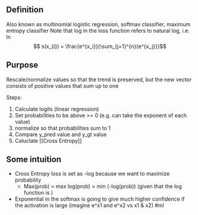 ## Definition
Also known as multinomial logistic regression, softmax classifier, maximum entropy classifier
Note that log in the loss function refers to natural log, i.e. ln
$$ s(x_{i}) = \frac{e^{x_i}}{\sum_{j=1}^{n}{e^{x_j}}}$$
## Purpose
Rescale/normalize values so that the trend is preserved, but the new vector consists of positive values that sum up to one

Steps: 
1. Calculate logits (linear regression)
2. Set probabilities to be above >= 0 (e.g. can take the exponent of each value)
3. normalize so that probabilities sum to 1
4. Compare y_pred value and y_gt value
5. Caluclate [[Cross Entropy]]

## Some intuition
- Cross Entropy loss is set as -log because we want to maximize probability
	- Max(prob) = max log(prob) = min (-log(prob)) (given that the log function is )
- Exponential in the softmax is going to give much higher confidence if the activation is large (imagine e^x1 and e^x2 vs x1 & x2)
#ml 